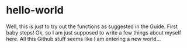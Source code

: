 # hello-world
Well, this is just to try out the functions as suggested in the Guide. First baby steps!
Ok, so I am just supposed to write a few things about myself here. All this Github stuff  seems like I am entering a new world...

